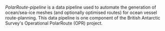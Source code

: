 
*PolarRoute-pipeline* is a data pipeline used to automate the generation of ocean/sea-ice meshes (and optionally optimised routes) for ocean vessel route-planning. This data pipeline is one component of the British Antarctic Survey's Operational PolarRoute (OPR) project.